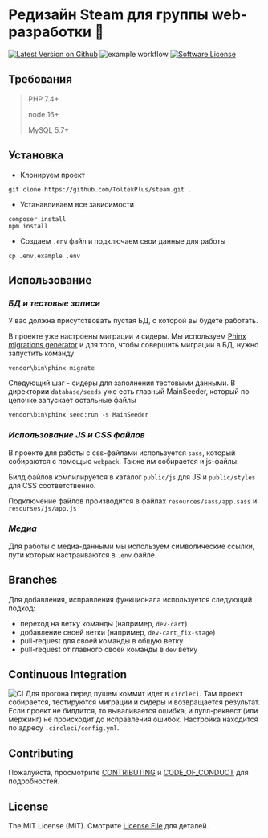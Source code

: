 # Редизайн Steam для группы web-разработки :rocket:

[![Latest Version on Github](https://img.shields.io/badge/release-v1.2.4-red)](https://github.com/ToltekPlus/steam/releases/tag/v1.0.3)
![example workflow](https://github.com/ToltekPlus/steam/actions/workflows/main.yml/badge.svg)
[![Software License](https://img.shields.io/badge/license-MIT-brightgreen.svg)](LICENSE.md)

## Требования
> PHP 7.4+
> 
> node 16+
> 
> MySQL 5.7+

## Установка
- Клонируем проект
```
git clone https://github.com/ToltekPlus/steam.git .
```

- Устанавливаем все зависимости
```
composer install
npm install
```

- Создаем ``.env`` файл и подключаем свои данные для работы
```
cp .env.example .env
```

## Использование
### *БД и тестовые записи*
У вас должна присутствовать пустая БД, с которой вы будете работать.

В проекте уже настроены миграции и сидеры. Мы используем [Phinx migrations generator](https://github.com/odan/phinx-migrations-generator) и
для того, чтобы совершить миграции в БД, нужно запустить команду
```
vendor\bin\phinx migrate
```

Следующий шаг - сидеры для заполнения тестовыми данными. В директории ``database/seeds`` уже есть главный MainSeeder, который по цепочке запускает остальные файлы
```
vendor\bin\phinx seed:run -s MainSeeder
```

### *Использование JS и CSS файлов*
В проекте для работы с css-файлами используется ``sass``, который собираются с помощью ``webpack``. Также им собирается и js-файлы.

Билд файлов компилируется в каталог ``public/js`` для JS и ``public/styles`` для CSS соответственно.

Подключение файлов производится в файлах ``resources/sass/app.sass`` и ``resourses/js/app.js``

### *Медиа*
Для работы с медиа-данными мы используем символические ссылки, пути которых настраиваются в ``.env`` файле.

## Branches
Для добавления, исправления функционала используется следующий подход:
- переход на ветку команды (например, ``dev-cart``)
- добавление своей ветки (например, ``dev-cart_fix-stage``)
- pull-request для своей команды в общую ветку
- pull-request от главного своей команды в ``dev`` ветку

## Continuous Integration
![CI](https://hsto.org/r/w1560/webt/eu/y-/xc/euy-xcul0bvx8zvzhpz2uvr_0tk.png)
Для прогона перед пушем коммит идет в ``circleci``. Там проект собирается, тестируются миграции и сидеры и возвращается результат.
Если проект не билдится, то вываливается ошибка, и пулл-реквест (или мержинг) не происходит до исправления ошибок.
Настройка находится по адресу ``.circleci/config.yml``.

## Contributing

Пожалуйста, просмотрите [CONTRIBUTING](CONTRIBUTING.md) и [CODE_OF_CONDUCT](CODE_OF_CONDUCT.md) для подробностей.

## License

The MIT License (MIT). Смотрите [License File](LICENSE) для деталей.
